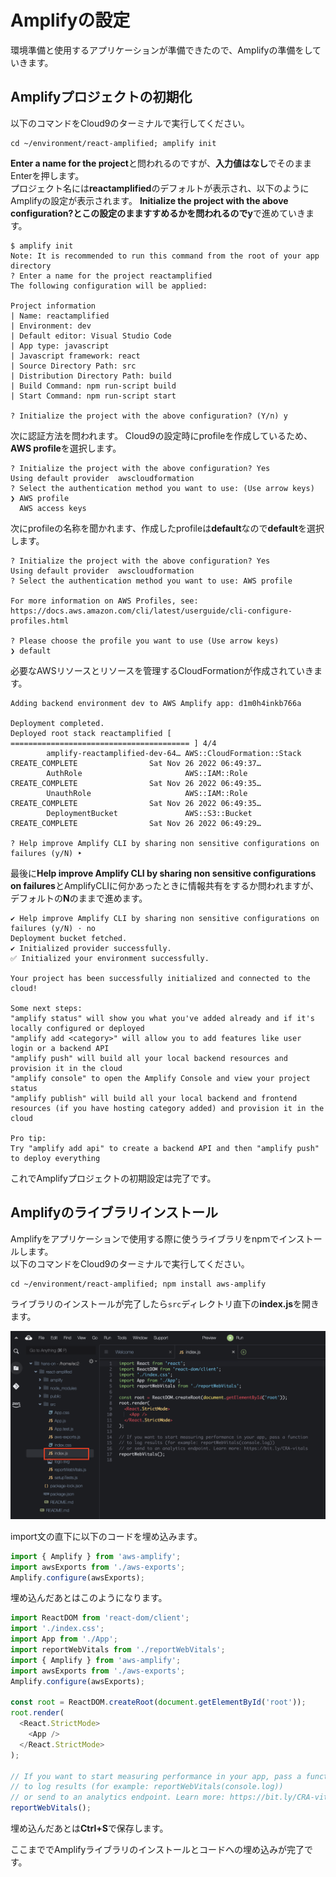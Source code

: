 # Amplifyの設定
環境準備と使用するアプリケーションが準備できたので、Amplifyの準備をしていきます。  

## Amplifyプロジェクトの初期化
以下のコマンドをCloud9のターミナルで実行してください。  

```
cd ~/environment/react-amplified; amplify init
```

**Enter a name for the project**と問われるのですが、**入力値はなし**でそのままEnterを押します。  
プロジェクト名には**reactamplified**のデフォルトが表示され、以下のようにAmplifyの設定が表示されます。
**Initialize the project with the above configuration?**とこの設定のまますすめるかを問われるので**y**で進めていきます。  

```shell
$ amplify init
Note: It is recommended to run this command from the root of your app directory
? Enter a name for the project reactamplified
The following configuration will be applied:

Project information
| Name: reactamplified
| Environment: dev
| Default editor: Visual Studio Code
| App type: javascript
| Javascript framework: react
| Source Directory Path: src
| Distribution Directory Path: build
| Build Command: npm run-script build
| Start Command: npm run-script start

? Initialize the project with the above configuration? (Y/n) y
```

次に認証方法を問われます。
Cloud9の設定時にprofileを作成しているため、**AWS profile**を選択します。

```shell
? Initialize the project with the above configuration? Yes
Using default provider  awscloudformation
? Select the authentication method you want to use: (Use arrow keys)
❯ AWS profile 
  AWS access keys 
```

次にprofileの名称を聞かれます、作成したprofileは**default**なので**default**を選択します。

```shell
? Initialize the project with the above configuration? Yes
Using default provider  awscloudformation
? Select the authentication method you want to use: AWS profile

For more information on AWS Profiles, see:
https://docs.aws.amazon.com/cli/latest/userguide/cli-configure-profiles.html

? Please choose the profile you want to use (Use arrow keys)
❯ default 
```

必要なAWSリソースとリソースを管理するCloudFormationが作成されていきます。  
```
Adding backend environment dev to AWS Amplify app: d1m0h4inkb766a

Deployment completed.
Deployed root stack reactamplified [ ======================================== ] 4/4
        amplify-reactamplified-dev-64… AWS::CloudFormation::Stack     CREATE_COMPLETE                Sat Nov 26 2022 06:49:37…     
        AuthRole                       AWS::IAM::Role                 CREATE_COMPLETE                Sat Nov 26 2022 06:49:35…     
        UnauthRole                     AWS::IAM::Role                 CREATE_COMPLETE                Sat Nov 26 2022 06:49:35…     
        DeploymentBucket               AWS::S3::Bucket                CREATE_COMPLETE                Sat Nov 26 2022 06:49:29…     

? Help improve Amplify CLI by sharing non sensitive configurations on failures (y/N) ‣ 
```

最後に**Help improve Amplify CLI by sharing non sensitive configurations on failures**とAmplifyCLIに何かあったときに情報共有をするか問われますが、デフォルトの**N**のままで進めます。  

```shell
✔ Help improve Amplify CLI by sharing non sensitive configurations on failures (y/N) · no
Deployment bucket fetched.
✔ Initialized provider successfully.
✅ Initialized your environment successfully.

Your project has been successfully initialized and connected to the cloud!

Some next steps:
"amplify status" will show you what you've added already and if it's locally configured or deployed
"amplify add <category>" will allow you to add features like user login or a backend API
"amplify push" will build all your local backend resources and provision it in the cloud
"amplify console" to open the Amplify Console and view your project status
"amplify publish" will build all your local backend and frontend resources (if you have hosting category added) and provision it in the cloud

Pro tip:
Try "amplify add api" to create a backend API and then "amplify push" to deploy everything
```

これでAmplifyプロジェクトの初期設定は完了です。

## Amplifyのライブラリインストール
Amplifyをアプリケーションで使用する際に使うライブラリをnpmでインストールします。  
以下のコマンドをCloud9のターミナルで実行してください。  

```
cd ~/environment/react-amplified; npm install aws-amplify
```

ライブラリのインストールが完了したら`src`ディレクトリ直下の**index.js**を開きます。  

![/react-amplified/src/index.js](./img/indexjs.png)

import文の直下に以下のコードを埋め込みます。  
```javascript
import { Amplify } from 'aws-amplify';
import awsExports from './aws-exports';
Amplify.configure(awsExports);
```

埋め込んだあとはこのようになります。

```javascript
import ReactDOM from 'react-dom/client';
import './index.css';
import App from './App';
import reportWebVitals from './reportWebVitals';
import { Amplify } from 'aws-amplify';
import awsExports from './aws-exports';
Amplify.configure(awsExports);

const root = ReactDOM.createRoot(document.getElementById('root'));
root.render(
  <React.StrictMode>
    <App />
  </React.StrictMode>
);

// If you want to start measuring performance in your app, pass a function
// to log results (for example: reportWebVitals(console.log))
// or send to an analytics endpoint. Learn more: https://bit.ly/CRA-vitals
reportWebVitals();
```

埋め込んだあとは**Ctrl+S**で保存します。  

ここまででAmplifyライブラリのインストールとコードへの埋め込みが完了です。